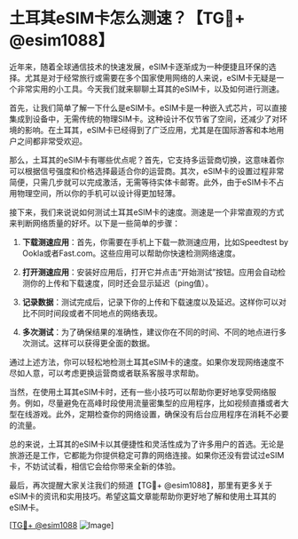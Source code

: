 # 土耳其eSIM卡怎么测速？【TG💪+ @esim1088】

近年来，随着全球通信技术的快速发展，eSIM卡逐渐成为一种便捷且环保的选择。尤其是对于经常旅行或需要在多个国家使用网络的人来说，eSIM卡无疑是一个非常实用的小工具。今天我们就来聊聊土耳其的eSIM卡，以及如何进行测速。

首先，让我们简单了解一下什么是eSIM卡。eSIM卡是一种嵌入式芯片，可以直接集成到设备中，无需传统的物理SIM卡。这种设计不仅节省了空间，还减少了对环境的影响。在土耳其，eSIM卡已经得到了广泛应用，尤其是在国际游客和本地用户之间都非常受欢迎。

那么，土耳其的eSIM卡有哪些优点呢？首先，它支持多运营商切换，这意味着你可以根据信号强度和价格选择最适合你的运营商。其次，eSIM卡的设置过程非常简便，只需几步就可以完成激活，无需等待实体卡邮寄。此外，由于eSIM卡不占用物理空间，所以你的手机可以设计得更加轻薄。

接下来，我们来说说如何测试土耳其eSIM卡的速度。测速是一个非常直观的方式来判断网络质量的好坏。以下是一些简单的步骤：

1. **下载测速应用**：首先，你需要在手机上下载一款测速应用，比如Speedtest by Ookla或者Fast.com。这些应用可以帮助你快速检测网络速度。

2. **打开测速应用**：安装好应用后，打开它并点击“开始测试”按钮。应用会自动检测你的上传和下载速度，同时还会显示延迟（ping值）。

3. **记录数据**：测试完成后，记录下你的上传和下载速度以及延迟。这样你可以对比不同时间段或者不同地点的网络表现。

4. **多次测试**：为了确保结果的准确性，建议你在不同的时间、不同的地点进行多次测试。这样可以获得更全面的数据。

通过上述方法，你可以轻松地检测土耳其eSIM卡的速度。如果你发现网络速度不尽如人意，可以考虑更换运营商或者联系客服寻求帮助。

当然，在使用土耳其eSIM卡时，还有一些小技巧可以帮助你更好地享受网络服务。例如，尽量避免在高峰时段使用流量密集型的应用程序，比如视频直播或者大型在线游戏。此外，定期检查你的网络设置，确保没有后台应用程序在消耗不必要的流量。

总的来说，土耳其的eSIM卡以其便捷性和灵活性成为了许多用户的首选。无论是旅游还是工作，它都能为你提供稳定可靠的网络连接。如果你还没有尝试过eSIM卡，不妨试试看，相信它会给你带来全新的体验。

最后，再次提醒大家关注我们的频道【TG💪+ @esim1088】，那里有更多关于eSIM卡的资讯和实用技巧。希望这篇文章能帮助你更好地了解和使用土耳其的eSIM卡。

[[TG💪+ @esim1088](https://t.me/s/esim1088) ![Image](https://i.postimg.cc/4NQfJmqS/Snipaste-2025-05-13-00-14-12.png)]